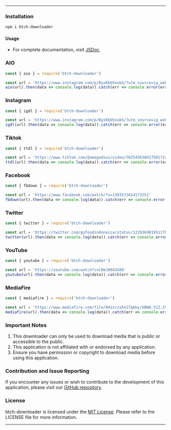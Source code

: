 ___

### Installation
```sh
npm i btch-downloader
```
#### Usage
   - For complete documentation, visit [JSDoc](https://hostinger-bot.github.io/btch-downloader/).

### AIO
```js
const { aio } = require('btch-downloader')

const url = 'https://www.instagram.com/p/ByxKbUSnubS/?utm_source=ig_web_copy_link'
aio(url).then(data => console.log(data)).catch(err => console.error(err)); // JSON
```
### Instagram
```js
const { igdl } = require('btch-downloader')

const url = 'https://www.instagram.com/p/ByxKbUSnubS/?utm_source=ig_web_copy_link'
igdl(url).then(data => console.log(data)).catch(err => console.error(err)); // JSON
```
### Tiktok
```js
const { ttdl } = require('btch-downloader')

const url = 'https://www.tiktok.com/@omagadsus/video/7025456384175017243?is_from_webapp=1&sender_device=pc&web_id6982004129280116226'
ttdl(url).then(data => console.log(data)).catch(err => console.error(err)); // JSON
```
### Facebook
```js
const { fbdown } = require('btch-downloader')

const url = 'https://www.facebook.com/watch/?v=1393572814172251'
fbdown(url).then(data => console.log(data)).catch(err => console.error(err)); // JSON
```
### Twitter
```js
const { twitter } = require('btch-downloader')

const url = 'https://twitter.com/gofoodindonesia/status/1229369819511709697'
twitter(url).then(data => console.log(data)).catch(err => console.error(err)); // JSON
```
### YouTube
```js
const { youtube } = require('btch-downloader')

const url = 'https://youtube.com/watch?v=C8mJ8943X80'
youtube(url).then(data => console.log(data)).catch(err => console.error(err)); // JSON
```

### MediaFire
```js
const { mediafire } = require('btch-downloader')

const url = 'https://www.mediafire.com/file/941xczxhn27qbby/GBWA_V12.25FF-By.SamMods-.apk/file'
mediafire(url).then(data => console.log(data)).catch(err => console.error(err)); // JSON
```
### Important Notes

1. This downloader can only be used to download media that is public or accessible to the public.
2. This application is not affiliated with or endorsed by any application.
3. Ensure you have permission or copyright to download media before using this application.

### Contribution and Issue Reporting

If you encounter any issues or wish to contribute to the development of this application, please visit our [GitHub repository](https://github.com/hostinger-bot/btch-downloader).

### License

btch-downloader is licensed under the [MIT License](https://github.com/hostinger-bot/btch-downloader/blob/main/LICENSE). Please refer to the LICENSE file for more information.
___
